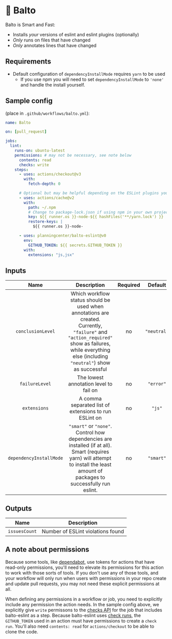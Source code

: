 # 🐺 Balto

Balto is Smart and Fast:

* Installs _your_ versions of eslint and eslint plugins (optionally)
* _Only_ runs on files that have changed
* _Only_ annotates lines that have changed

## Requirements

* Default configuration of `dependencyInstallMode` requires `yarn` to be used
  * If you use npm you will need to set `dependencyInstallMode` to `'none'` and
    handle the install yourself.

## Sample config

(place in `.github/workflows/balto.yml`):

```yaml
name: Balto

on: [pull_request]

jobs:
  lint:
    runs-on: ubuntu-latest
    permissions: # may not be necessary, see note below
      contents: read
      checks: write
    steps:
      - uses: actions/checkout@v3
        with:
          fetch-depth: 0

      # Optional but may be helpful depending on the ESLint plugins your project uses
      - uses: actions/cache@v2
        with:
          path: ~/.npm
          # Change to package-lock.json if using npm in your own project
          key: ${{ runner.os }}-node-${{ hashFiles('**/yarn.lock') }}
          restore-keys: |
            ${{ runner.os }}-node-

      - uses: planningcenter/balto-eslint@v0
        env:
          GITHUB_TOKEN: ${{ secrets.GITHUB_TOKEN }}
        with:
          extensions: "js,jsx"
```

## Inputs

| Name | Description | Required | Default |
|:-:|:-:|:-:|:-:|
| `conclusionLevel` | Which workflow status should be used when annotations are created. Currently, `"failure"` and `"action_required"` show as failures, while everything else (including `"neutral"`) show as successful | no | `"neutral"` |
| `failureLevel` | The lowest annotation level to fail on | no | `"error"` |
| `extensions` | A comma separated list of extensions to run ESLint on | no | `"js"` |
| `dependencyInstallMode` | `"smart"` or `"none"`. Control how dependencies are installed (if at all). Smart (requires yarn) will attempt to install the least amount of packages to successfully run eslint.| no | `"smart"` |

## Outputs

| Name | Description |
|:-:|:-:|
| `issuesCount` | Number of ESLint violations found |

## A note about permissions

Because some tools, like [dependabot](https://github.com/dependabot), use tokens for actions that have read-only permissions, you'll need to elevate its permissions for this action to work with those sorts of tools. If you don't use any of those tools, and your workflow will only run when users with permissions in your repo create and update pull requests, you may not need these explicit permissions at all.

When defining any permissions in a workflow or job, you need to explicitly include any permission the action needs. In the sample config above, we explicitly give `write` permissons to the [checks API](https://docs.github.com/en/rest/checks/runs) for the job that includes balto-eslint as a step. Because balto-eslint uses [check runs](https://docs.github.com/en/rest/guides/getting-started-with-the-checks-api), the `GITHUB_TOKEN` used in an action must have permissions to create a `check run`. You'll also need `contents: read` for `actions/checkout` to be able to clone the code.
